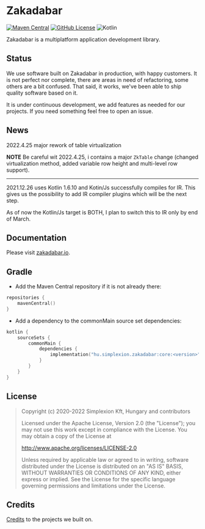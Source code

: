# Zakadabar

[![Maven Central](https://img.shields.io/maven-central/v/hu.simplexion.zakadabar/core)](https://mvnrepository.com/artifact/hu.simplexion.zakadabar/core)
[![GitHub License](https://img.shields.io/badge/license-Apache%20License%202.0-blue.svg?style=flat)](http://www.apache.org/licenses/LICENSE-2.0)
![Kotlin](https://img.shields.io/github/languages/top/spxbhuhb/zakadabar-stack)

Zakadabar is a multiplatform application development library.

## Status

We use software built on Zakadabar in production, with happy customers. It is not perfect nor complete,
there are areas in need of refactoring, some others are a bit confused. That said, it works, we've been
able to ship quality software based on it.

It is under continuous development, we add features as needed for our projects. If you need something
feel free to open an issue.

## News

2022.4.25 major rework of table virtualization

**NOTE** Be careful wit 2022.4.25, i contains a major `ZkTable` change (changed virtualization
method, added variable row height and multi-level row support).

----

2021.12.26 uses Kotlin 1.6.10 and Kotin/Js successfully compiles for IR. This 
gives us the possibility to add IR compiler plugins which will be the next step.

As of now the Kotlin/Js target is BOTH, I plan to switch this to IR only by end
of March.

## Documentation

Please visit [zakadabar.io](https://zakadabar.io).

## Gradle

* Add the Maven Central repository if it is not already there:
```kotlin
repositories {
    mavenCentral()
}
```

* Add a dependency to the commonMain source set dependencies:

```kotlin
kotlin {
    sourceSets {
        commonMain {
            dependencies {
                implementation("hu.simplexion.zakadabar:core:<version>")
            }
        }
    }
}
```

## License

> Copyright (c) 2020-2022 Simplexion Kft, Hungary and contributors
>
> Licensed under the Apache License, Version 2.0 (the "License");
> you may not use this work except in compliance with the License.
> You may obtain a copy of the License at
>
>    http://www.apache.org/licenses/LICENSE-2.0
>
> Unless required by applicable law or agreed to in writing, software
> distributed under the License is distributed on an "AS IS" BASIS,
> WITHOUT WARRANTIES OR CONDITIONS OF ANY KIND, either express or implied.
> See the License for the specific language governing permissions and
> limitations under the License.

## Credits

[Credits](/doc/misc/Credits.md) to the projects we built on.
